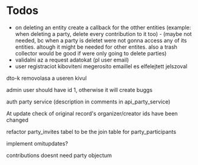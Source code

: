 # Todos
 - on deleting an entity create a callback for the otther entities (example: when deleting a party, delete every contribution to it too) - (maybe not needed, bc when a party is deletet were not gonna access any of its entities. altough it might be needed for other entites. also a trash collector would be good if were only going to delete parties)
 - validalni az a request adatokat (pl user email)
 - user registraciot kiboviteni megerosito emaillel es elfelejtett jelszoval


dto-k removolasa a useren kivul

admin user should have id 1, otherwise it will create buggs

auth party service (description in comments in api_party_service)

At update check of original record's organizer/creator ids have been changed

refactor party_invites tabel to be the join table for party_participants

implement omitupdates?

contributions doesnt need party objectum